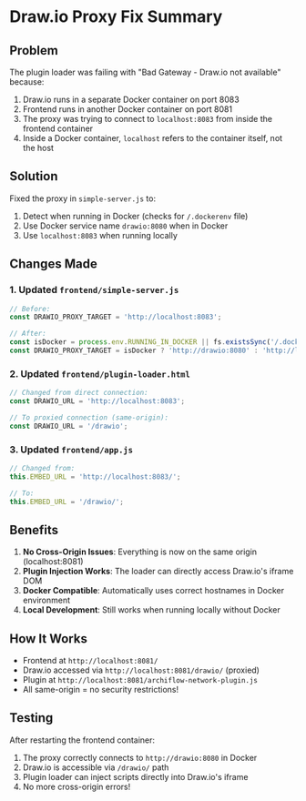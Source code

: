 # Draw.io Proxy Fix Summary

## Problem
The plugin loader was failing with "Bad Gateway - Draw.io not available" because:
1. Draw.io runs in a separate Docker container on port 8083
2. Frontend runs in another Docker container on port 8081
3. The proxy was trying to connect to `localhost:8083` from inside the frontend container
4. Inside a Docker container, `localhost` refers to the container itself, not the host

## Solution
Fixed the proxy in `simple-server.js` to:
1. Detect when running in Docker (checks for `/.dockerenv` file)
2. Use Docker service name `drawio:8080` when in Docker
3. Use `localhost:8083` when running locally

## Changes Made

### 1. Updated `frontend/simple-server.js`
```javascript
// Before:
const DRAWIO_PROXY_TARGET = 'http://localhost:8083';

// After:
const isDocker = process.env.RUNNING_IN_DOCKER || fs.existsSync('/.dockerenv');
const DRAWIO_PROXY_TARGET = isDocker ? 'http://drawio:8080' : 'http://localhost:8083';
```

### 2. Updated `frontend/plugin-loader.html`
```javascript
// Changed from direct connection:
const DRAWIO_URL = 'http://localhost:8083';

// To proxied connection (same-origin):
const DRAWIO_URL = '/drawio';
```

### 3. Updated `frontend/app.js`
```javascript
// Changed from:
this.EMBED_URL = 'http://localhost:8083/';

// To:
this.EMBED_URL = '/drawio/';
```

## Benefits
1. **No Cross-Origin Issues**: Everything is now on the same origin (localhost:8081)
2. **Plugin Injection Works**: The loader can directly access Draw.io's iframe DOM
3. **Docker Compatible**: Automatically uses correct hostnames in Docker environment
4. **Local Development**: Still works when running locally without Docker

## How It Works
- Frontend at `http://localhost:8081/`
- Draw.io accessed via `http://localhost:8081/drawio/` (proxied)
- Plugin at `http://localhost:8081/archiflow-network-plugin.js`
- All same-origin = no security restrictions!

## Testing
After restarting the frontend container:
1. The proxy correctly connects to `http://drawio:8080` in Docker
2. Draw.io is accessible via `/drawio/` path
3. Plugin loader can inject scripts directly into Draw.io's iframe
4. No more cross-origin errors!